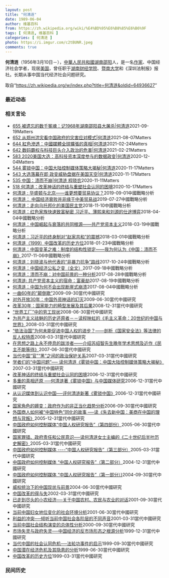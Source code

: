 ```yaml
---
layout: post
title: "何清涟"
date: 1989-06-04
author: 维基百科
from: https://zh.wikipedia.org/wiki/%E4%BD%95%E6%B8%85%E6%B6%9F
tags: [ 何清涟, 维基百科 ]
categories: [ 何清涟 ]
photo: https://i.imgur.com/c2tBUNR.jpeg
comments: true
---
```

<div class="mw-parser-output">
<p><b>何清涟</b>（1956年3月10日<span class="useeditintro" title="Template:BLP editintro">－</span>），<a href="/wiki/%E4%B8%AD%E8%8F%AF%E4%BA%BA%E6%B0%91%E5%85%B1%E5%92%8C%E5%9C%8B" class="mw-redirect" title="中華人民共和國">中華人民共和國</a><a href="/wiki/%E6%B9%96%E5%8D%97" class="mw-redirect" title="湖南">湖南</a><a href="/wiki/%E9%82%B5%E9%98%B3" class="mw-redirect" title="邵阳">邵阳</a>人，是一名<a href="/wiki/%E4%BD%9C%E5%AE%B6" title="作家">作家</a>、中国经济社会学者，现居<a href="/wiki/%E7%BE%8E%E5%9B%BD" title="美国">美国</a>，曾任职于<a href="/wiki/%E6%B9%96%E5%8D%97%E8%B4%A2%E7%BB%8F%E5%AD%A6%E9%99%A2" class="mw-redirect" title="湖南财经学院">湖南财经学院</a>、<a href="/wiki/%E6%9A%A8%E5%8D%97%E5%A4%A7%E5%AD%A6" title="暨南大学">暨南大学</a>和《深圳法制报》报社。长期从事中国当代经济社会问题研究。
</p>
</div><noscript><img src="//zh.wikipedia.org/wiki/Special:CentralAutoLogin/start?type=1x1" alt="" title="" width="1" height="1" style="border: none; position: absolute;"></noscript>
<div class="printfooter">取自“<a dir="ltr" href="https://zh.wikipedia.org/w/index.php?title=何清涟&amp;oldid=64936627">https://zh.wikipedia.org/w/index.php?title=何清涟&amp;oldid=64936627</a>”</div><div id="recent-news"><h3>最近动态</h3><ul></ul></div><div id="open-opinion"><h3>相关言论</h3><ul><li><a href="https://nodebe4.github.io/opinion/2021-09-19/655-%E8%A2%AB%E9%81%97%E5%BF%98%E7%9A%84%E6%95%B0%E5%8D%83%E5%86%A4%E9%AD%82-%E8%AE%B01968%E5%B9%B4%E6%B9%96%E5%8D%97%E9%82%B5%E9%98%B3%E5%8E%BF%E5%A4%A7%E5%B1%A0%E6%9D%80-%E4%BD%95%E6%B8%85%E6%B6%9F/" title="野兽爱智慧">655 被遗忘的数千冤魂：记1968年湖南邵阳县大屠杀|何清涟</a><time>2021-09-19</time><a class="tag">Matters</a></li>
<li><a href="https://nodebe4.github.io/opinion/2021-08-07/652-%E4%BB%8E%E9%83%91%E5%B7%9E%E6%B4%AA%E7%81%BE%E7%9C%8B%E4%B8%AD%E5%9B%BD%E6%94%BF%E5%BA%9C%E7%9A%84%E7%81%BE%E5%AE%B3%E5%BA%94%E5%AF%B9%E6%A8%A1%E5%BC%8F-%E4%BD%95%E6%B8%85%E6%B6%9F/" title="野兽爱智慧">652 从郑州洪灾看中国政府的灾害应对模式|何清涟</a><time>2021-08-07</time><a class="tag">Matters</a></li>
<li><a href="https://nodebe4.github.io/opinion/2021-02-24/644-%E7%B4%85%E8%89%B2%E6%BB%B2%E9%80%8F-%E4%B8%AD%E5%9C%8B%E5%AA%92%E9%AB%94%E5%85%A8%E7%90%83%E6%93%B4%E5%BC%B5%E7%9A%84%E7%9C%9F%E7%9B%B8-%E4%BD%95%E6%B8%85%E6%B6%9F/" title="野兽爱智慧">644 紅色滲透：中國媒體全球擴張的真相|何清涟</a><time>2021-02-24</time><a class="tag">Matters</a></li>
<li><a href="https://nodebe4.github.io/opinion/2021-02-21/642-%E6%95%B0%E7%A0%81%E9%9C%B8%E6%9D%83%E4%B8%8E%E7%A7%91%E6%8A%80%E5%B7%A8%E5%A4%B4%E4%BB%8B%E5%85%A5%E6%94%BF%E6%B2%BB%E7%9A%84%E5%8D%B1%E5%AE%B3-%E4%BD%95%E6%B8%85%E6%B6%9F/" title="野兽爱智慧">642 数码霸权与科技巨头介入政治的危害|何清涟</a><time>2021-02-21</time><a class="tag">Matters</a></li>
<li><a href="https://nodebe4.github.io/opinion/2020-12-04/583-2020%E7%BE%8E%E5%9B%BD%E5%A4%A7%E9%80%89-%E9%AB%98%E7%A7%91%E6%8A%80%E8%B5%84%E6%9C%AC%E6%B7%B1%E5%BA%A6%E5%8F%82%E4%B8%8E%E7%9A%84%E6%95%B0%E6%8D%AE%E6%94%BF%E5%8F%98-%E4%BD%95%E6%B8%85%E6%B6%9F/" title="野兽爱智慧">583 2020美国大选：高科技资本深度参与的数据政变|何清涟</a><time>2020-12-04</time><a class="tag">Matters</a></li>
<li><a href="https://nodebe4.github.io/opinion/2020-11-17/544-%E9%9B%BE%E9%94%81%E4%B8%AD%E5%9B%BD-%E4%B8%AD%E5%9B%BD%E5%A4%A7%E9%99%86%E6%8E%A7%E5%88%B6%E5%AA%92%E4%BD%93%E7%AD%96%E7%95%A5%E5%A4%A7%E6%8F%AD%E7%A7%98-%E4%BD%95%E6%B8%85%E6%B6%9F/" title="野兽爱智慧">544 雾锁中国：中国大陆控制媒体策略大揭秘|何清涟</a><time>2020-11-17</time><a class="tag">Matters</a></li>
<li><a href="https://nodebe4.github.io/opinion/2020-11-17/543-%E5%A4%A7%E9%80%89%E8%90%BD%E5%B9%95%E5%9C%A8%E5%8D%B3-%E6%94%BF%E5%8F%98%E5%A8%81%E8%83%81%E7%9B%98%E6%8D%AE%E5%9C%A8%E7%BE%8E%E5%9B%BD%E5%A4%A9%E7%A9%BA-%E4%BD%95%E6%B8%85%E6%B6%9F/" title="野兽爱智慧">543 大选落幕在即 政变威胁盘据在美国天空|何清涟</a><time>2020-11-17</time><a class="tag">Matters</a></li>
<li><a href="https://nodebe4.github.io/opinion/2020-11-11/535-%E4%B8%AD%E5%9B%BD-%E6%BA%83%E8%80%8C%E4%B8%8D%E5%B4%A9-%E4%BD%95%E6%B8%85%E6%B6%9F-%E7%A8%8B%E6%99%93%E5%86%9C/" title="野兽爱智慧">535 中国：溃而不崩|何清涟 程晓农</a><time>2020-11-11</time><a class="tag">Matters</a></li>
<li><a href="https://nodebe4.github.io/opinion/2020-10-17/518-%E4%BD%95%E6%B8%85%E6%B6%9F-%E6%94%B9%E9%9D%A9%E7%A5%9E%E8%AF%9D%E7%9A%84%E7%BB%88%E7%BB%93%E4%B8%8E%E9%87%8D%E5%A1%91%E7%A4%BE%E4%BC%9A%E8%AE%A4%E5%90%8C%E7%9A%84%E5%9B%B0%E5%A2%83/" title="野兽爱智慧">518 何清涟：改革神话的终结与重塑社会认同的困境</a><time>2020-10-17</time><a class="tag">Matters</a></li>
<li><a href="https://nodebe4.github.io/opinion/2019-09-01/%E4%BD%95%E6%B8%85%E6%B6%9F-%E5%8D%8E%E7%9B%9B%E9%A1%BF%E4%B8%8E%E5%8C%97%E4%BA%AC-%E8%B0%81%E6%9B%B4%E6%83%B3%E8%A6%81%E8%B4%B8%E6%98%93%E5%8D%8F%E8%AE%AE/" title="何清涟">何清涟 : 华盛顿与北京——谁更想要贸易协议？</a><time>2019-09-01</time><a class="tag">中國戰略分析</a></li>
<li><a href="https://nodebe4.github.io/opinion/2019-07-27/%E4%BD%95%E6%B8%85%E6%B6%9F-%E4%B8%AD%E5%9B%BD%E7%BB%8F%E6%B5%8E%E8%A1%B0%E8%B4%A5%E5%B9%B6%E9%9D%9E%E7%BC%98%E4%BA%8E%E4%B8%AD%E7%BE%8E%E8%B4%B8%E6%98%93%E6%88%98/" title="何清涟">何清涟： 中国经济衰败并非缘于中美贸易战</a><time>2019-07-27</time><a class="tag">中國戰略分析</a></li>
<li><a href="https://nodebe4.github.io/opinion/2018-11-10/%E4%BD%95%E6%B8%85%E6%B6%9F-%E8%B5%B0%E5%90%91%E4%B9%8C%E6%89%98%E9%82%A6%E5%8C%96%E7%9A%84%E7%BE%8E%E5%9B%BD%E6%B0%91%E4%B8%BB%E5%85%9A/" title="何清涟">何清涟：走向乌托邦化的美国民主党</a><time>2018-11-10</time><a class="tag">中國戰略分析</a></li>
<li><a href="https://nodebe4.github.io/opinion/2018-04-04/%E4%BD%95%E6%B8%85%E6%B6%9F-%E7%BA%A2%E8%89%B2%E5%AE%B6%E6%97%8F%E5%BF%AB%E9%80%9F%E8%87%B4%E5%AF%8C%E7%A7%98%E5%AF%86-%E4%B9%A0%E8%BF%91%E5%B9%B3-%E8%96%84%E7%86%99%E6%9D%A5%E5%92%8C%E5%88%98%E6%BA%90%E7%9A%84%E4%BB%95%E9%80%94%E5%8D%9A%E5%BC%88/" title="何清涟">何清涟：红色家族快速致富秘密 习近平、薄熙来和刘源的仕途博弈</a><time>2018-04-04</time><a class="tag">中國戰略分析</a></li>
<li><a href="https://nodebe4.github.io/opinion/2018-03-19/%E4%BD%95%E6%B8%85%E6%B6%9F-%E4%B8%AD%E5%9B%BD%E5%B4%9B%E8%B5%B7%E4%B8%8E%E8%A1%B0%E8%90%BD%E7%9A%84%E5%85%B1%E5%90%8C%E6%A0%B9%E6%BA%90-%E5%85%B1%E4%BA%A7%E5%85%9A%E8%B5%84%E6%9C%AC%E4%B8%BB%E4%B9%89/" title="何清涟">何清涟：中国崛起与衰落的共同根源——共产党资本主义</a><time>2018-03-19</time><a class="tag">中國戰略分析</a></li>
<li><a href="https://nodebe4.github.io/opinion/2018-03-01/%E4%BD%95%E6%B8%85%E6%B6%9F-%E4%B9%A0%E8%BF%91%E5%B9%B3%E7%9A%84%E7%BB%88%E8%BA%AB%E5%88%B6%E5%AF%B9-%E8%B5%B5%E5%AE%B6%E5%85%B1%E5%92%8C-%E7%9A%84%E9%9C%87%E6%92%BC/" title="何清涟">何清涟：习近平的终身制对“赵家共和”的震撼</a><time>2018-03-01</time><a class="tag">中國戰略分析</a></li>
<li><a href="https://nodebe4.github.io/opinion/2018-01-23/%E4%BD%95%E6%B8%85%E6%B6%9F-1999-%E4%B8%AD%E5%9B%BD%E6%94%B9%E9%9D%A9%E7%9A%84%E5%8E%86%E5%8F%B2%E6%96%B9%E4%BD%8D/" title="">何清涟（1999）中国改革的历史方位</a><time>2018-01-23</time><a class="tag">中國戰略分析</a></li>
<li><a href="https://nodebe4.github.io/opinion/2017-11-06/%E4%BD%95%E6%B8%85%E6%B6%9F-%E4%B8%AD%E5%9B%BD%E5%8F%98%E9%9D%A9%E4%B9%8B%E9%9A%BE-%E5%88%B6%E5%BA%A6%E7%9A%84%E7%BB%93%E6%9E%84%E6%80%A7%E9%94%81%E5%AE%9A-%E6%88%91%E4%B8%BA%E4%BD%95%E8%AE%A4%E4%B8%BA-%E4%B8%AD%E5%9B%BD-%E6%BA%83%E8%80%8C%E4%B8%8D%E5%B4%A9/" title="何清涟">何清涟：中国变革之难：制度的结构性锁定——我为何认为《中国：溃而不崩》</a><time>2017-11-06</time><a class="tag">中國戰略分析</a></li>
<li><a href="https://nodebe4.github.io/opinion/2017-10-24/%E4%BD%95%E6%B8%85%E6%B6%9F-%E5%88%98%E6%99%93%E6%B3%A2%E4%B8%8E%E4%BB%96%E4%BB%A3%E8%A1%A8%E7%9A%84-%E9%9D%9E%E6%9A%B4%E5%8A%9B%E6%8A%97%E4%BA%89-%E8%B7%AF%E7%BA%BF/" title="何清涟">何清涟：刘晓波与他代表的“非暴力抗争”路线</a><time>2017-10-24</time><a class="tag">中國戰略分析</a></li>
<li><a href="https://nodebe4.github.io/opinion/2017-09-18/%E4%BD%95%E6%B8%85%E6%B6%9F-%E4%B8%AD%E5%9B%BD%E7%BB%8F%E6%B5%8E%E5%85%AC%E7%A7%81%E4%B9%8B%E5%8F%98-%E5%85%A8%E6%96%87/" title="何清涟">何清涟：中国经济公私之变（全文）</a><time>2017-09-18</time><a class="tag">中國戰略分析</a></li>
<li><a href="https://nodebe4.github.io/opinion/2017-08-28/%E4%BD%95%E6%B8%85%E6%B6%9F-%E6%BA%83%E8%80%8C%E4%B8%8D%E5%B4%A9-%E5%AF%B9%E4%B8%AD%E5%9B%BD%E5%89%8D%E6%99%AF%E7%9A%84%E4%B8%80%E7%A7%8D%E5%88%86%E6%9E%90/" title="何清涟">何清涟：溃而不崩：对中国前景的一种分析</a><time>2017-08-28</time><a class="tag">中國戰略分析</a></li>
<li><a href="https://nodebe4.github.io/opinion/2017-08-19/%E4%BD%95%E6%B8%85%E6%B6%9F-%E5%85%B1%E4%BA%A7%E5%85%9A%E8%B5%84%E6%9C%AC%E4%B8%BB%E4%B9%89%E7%9A%84%E5%AE%BF%E5%91%BD-%E5%AF%8C%E8%B1%AA%E5%8A%AB/" title="何清涟">何清涟: 共产党资本主义的宿命：富豪劫</a><time>2017-08-19</time><a class="tag">中國戰略分析</a></li>
<li><a href="https://nodebe4.github.io/opinion/2017-08-04/%E4%BD%95%E6%B8%85%E6%B6%9F-%E4%B8%AD%E5%9B%BD%E4%B8%BA%E4%BD%95%E4%B8%8D%E4%BC%9A%E5%87%BA%E7%8E%B0%E6%96%AD%E5%B4%96%E5%BC%8F%E5%B4%A9%E6%BA%83/" title="何清涟">何清涟：中国为何不会出现断崖式崩溃</a><time>2017-08-04</time><a class="tag">中國戰略分析</a></li>
<li><a href="https://nodebe4.github.io/opinion/2009-09-30/%E4%B8%80%E6%9B%B260%E5%B9%B4%E7%9A%84-%E9%A2%A0%E5%80%92%E6%AD%8C/" title="何清涟">一曲60年的“颠倒歌”</a><time>2009-09-30</time><a class="tag">當代中國研究</a></li>
<li><a href="https://nodebe4.github.io/opinion/2009-06-30/%E5%AF%B9%E5%A4%96%E5%BC%80%E6%94%BE30%E5%B9%B4-%E4%B8%AD%E5%9B%BD%E5%A4%96%E8%B5%84%E7%A5%9E%E8%AF%9D%E7%9A%84%E5%B9%BB%E7%81%AD/" title="何清涟">对外开放30年：中国外资神话的幻灭</a><time>2009-06-30</time><a class="tag">當代中國研究</a></li>
<li><a href="https://nodebe4.github.io/opinion/2008-12-31/%E6%94%B9%E9%9D%A930%E5%B9%B4-%E5%9B%BD%E5%AE%B6%E8%83%BD%E5%8A%9B%E7%9A%84%E7%95%B8%E5%9E%8B%E5%8F%91%E5%B1%95%E5%8F%8A%E5%85%B6%E5%90%8E%E6%9E%9C/" title="何清涟">改革30年：国家能力的畸型发展及其后果</a><time>2008-12-31</time><a class="tag">當代中國研究</a></li>
<li><a href="https://nodebe4.github.io/opinion/2008-06-30/%E4%B8%96%E7%95%8C%E5%B7%A5%E5%8E%82-%E4%B8%AD%E7%9A%84%E5%8A%B3%E5%B7%A5%E7%8E%B0%E7%8A%B6/" title="何清涟">“世界工厂”中的劳工现状</a><time>2008-06-30</time><a class="tag">當代中國研究</a></li>
<li><a href="https://nodebe4.github.io/opinion/2008-03-31/%E4%B8%BA%E5%85%B1%E4%BA%A7%E4%B8%BB%E4%B9%89%E7%A5%9B%E9%AD%85%E7%9A%84%E5%8E%86%E5%8F%B2%E8%BF%98%E5%8E%9F%E8%80%85-%E8%AF%BB%E7%A8%8B%E6%98%A0%E8%99%B9%E7%9A%84-%E6%AF%9B%E4%B8%BB%E4%B9%89%E9%9D%A9%E5%91%BD-20%E4%B8%96%E7%BA%AA%E7%9A%84%E4%B8%AD%E5%9B%BD%E4%B8%8E%E4%B8%96%E7%95%8C/" title="何清涟">为共产主义祛魅的历史还原者－－读程映虹的《毛主义革命：20世纪的中国与世界》</a><time>2008-03-31</time><a class="tag">當代中國研究</a></li>
<li><a href="https://nodebe4.github.io/opinion/2008-03-31/%E4%BE%9D%E6%B3%95%E6%B2%BB%E5%9B%BD-%E4%B8%BA%E4%BD%95%E6%9C%AA%E8%83%BD%E4%BF%83%E8%BF%9B%E4%B8%AD%E5%9B%BD%E4%BA%BA%E6%9D%83%E7%9A%84%E8%BF%9B%E6%AD%A5-%E5%89%96%E6%9E%90-%E5%9B%BD%E5%AE%B6%E5%AE%89%E5%85%A8%E6%B3%95-%E7%AD%89%E6%B3%95%E5%BE%8B%E7%9A%84%E5%8F%8D%E4%BA%BA%E6%9D%83%E7%89%B9%E8%B4%A8/" title="何清涟">“依法治国”为何未能促进中国人权的进步？――剖析《国家安全法》等法律的反人权特质</a><time>2008-03-31</time><a class="tag">當代中國研究</a></li>
<li><a href="https://nodebe4.github.io/opinion/2007-06-30/%E5%9C%A8%E6%80%9D%E6%83%B3%E4%B9%8B%E8%B7%AF%E4%B8%8A%E6%B0%B8%E4%B8%8D%E5%81%9C%E6%81%AF%E7%9A%84%E8%B7%8B%E6%B6%89%E8%80%85-%E4%BB%8B%E7%BB%8D%E8%8B%8F%E7%BB%8D%E6%99%BA%E5%85%88%E7%94%9F%E6%99%9A%E5%B9%B4%E5%AD%A6%E6%9C%AF%E6%80%9D%E6%83%B3%E5%8F%8A%E8%BF%91%E4%BD%9C-%E6%B0%91%E4%B8%BB%E4%B8%8D%E8%83%BD%E7%AD%89%E5%BE%85/" title="何清涟">在思想之路上永不停息的跋涉者――介绍苏绍智先生晚年学术思想及近作《民主不能等待》</a><time>2007-06-30</time><a class="tag">當代中國研究</a></li>
<li><a href="https://nodebe4.github.io/opinion/2007-03-31/%E5%BD%93%E4%BB%A3%E4%B8%AD%E5%9B%BD-%E5%AE%98-%E9%BB%91-%E4%B9%8B%E9%97%B4%E7%9A%84%E6%94%BF%E6%B2%BB%E4%BF%9D%E6%8A%A4%E5%85%B3%E7%B3%BB/" title="何清涟">当代中国“官”“黑”之间的政治保护关系</a><time>2007-03-31</time><a class="tag">當代中國研究</a></li>
<li><a href="https://nodebe4.github.io/opinion/2007-03-31/%E5%AD%A6%E8%80%85%E4%BB%AC%E7%9A%84-%E4%B8%AD%E5%9B%BD%E9%97%AE%E9%A2%98-%E8%AF%BB%E4%BD%95%E6%B8%85%E6%B6%9F-%E9%9B%BE%E9%94%81%E4%B8%AD%E5%9B%BD-%E4%B8%AD%E5%9B%BD%E5%A4%A7%E9%99%86%E6%8E%A7%E5%88%B6%E5%AA%92%E4%BD%93%E7%AD%96%E7%95%A5%E5%A4%A7%E6%8F%AD%E7%A7%98/" title="樊百华">学者们的“中国问题”── 读何清涟《雾锁中国：中国大陆控制媒体策略大揭秘》</a><time>2007-03-31</time><a class="tag">當代中國研究</a></li>
<li><a href="https://nodebe4.github.io/opinion/2006-12-31/%E6%94%B9%E9%9D%A9%E7%A5%9E%E8%AF%9D%E7%9A%84%E7%BB%88%E7%BB%93%E4%B8%8E%E9%87%8D%E5%A1%91%E7%A4%BE%E4%BC%9A%E8%AE%A4%E5%90%8C%E7%9A%84%E5%9B%B0%E5%A2%83/" title="何清涟">改革神话的终结与重塑社会认同的困境</a><time>2006-12-31</time><a class="tag">當代中國研究</a></li>
<li><a href="https://nodebe4.github.io/opinion/2006-12-31/%E5%A4%9A%E9%87%8D%E7%9A%84%E7%9C%9F%E7%9B%B8%E8%BF%98%E5%8E%9F-%E4%BD%95%E6%B8%85%E6%B6%9F%E8%91%97-%E9%9B%BE%E9%94%81%E4%B8%AD%E5%9B%BD-%E4%B8%8E%E4%B8%AD%E5%9B%BD%E5%AA%92%E4%BD%93%E7%A0%94%E7%A9%B6/" title="吴国光">多重的真相还原 ──何清涟著《雾锁中国》与中国媒体研究</a><time>2006-12-31</time><a class="tag">當代中國研究</a></li>
<li><a href="https://nodebe4.github.io/opinion/2006-12-31/%E4%BB%8E%E8%AE%A4%E8%AF%86%E5%AA%92%E4%BD%93%E5%88%B0%E8%AE%A4%E8%AF%86%E4%B8%AD%E5%9B%BD-%E8%AF%84%E4%BD%95%E6%B8%85%E6%B6%9F%E6%96%B0%E8%91%97-%E9%9B%BE%E9%94%81%E4%B8%AD%E5%9B%BD/" title="胡 平">从认识媒体到认识中国──评何清涟新著《雾锁中国》</a><time>2006-12-31</time><a class="tag">當代中國研究</a></li>
<li><a href="https://nodebe4.github.io/opinion/2006-09-30/%E5%9B%BD%E5%AE%B6%E8%A7%92%E8%89%B2%E7%9A%84%E5%AC%97%E5%8F%98-%E6%94%BF%E5%BA%9C%E4%BD%9C%E4%B8%BA%E7%9A%84%E9%9D%9E%E6%AD%A3%E5%BD%93%E5%8C%96%E8%B6%8B%E5%8A%BF%E5%88%86%E6%9E%90/" title="何清涟">国家角色的嬗变：政府作为的非正当化趋势分析</a><time>2006-09-30</time><a class="tag">當代中國研究</a></li>
<li><a href="https://nodebe4.github.io/opinion/2005-12-31/%E5%A4%96%E5%9B%BD%E5%95%86%E4%BA%BA%E5%A6%82%E4%BD%95%E8%A2%AB-%E4%B8%AD%E5%9B%BD%E7%89%B9%E8%89%B2-%E5%90%8C%E5%8C%96%E7%9A%84%E6%95%85%E4%BA%8B-%E8%AF%BB-%E5%A4%B1%E5%8E%BB%E6%96%B0%E4%B8%AD%E5%9B%BD-%E7%BE%8E%E5%95%86%E5%9C%A8%E4%B8%AD%E5%9B%BD%E7%9A%84%E7%90%86%E6%83%B3%E4%B8%8E%E8%83%8C%E5%8F%9B/" title="何清涟">外国商人如何被“中国特色”同化的故事 ──读《失去新中国：美商在中国的理想与背叛》</a><time>2005-12-31</time><a class="tag">當代中國研究</a></li>
<li><a href="https://nodebe4.github.io/opinion/2005-06-30/%E4%B8%AD%E5%9B%BD%E6%94%BF%E5%BA%9C%E5%A6%82%E4%BD%95%E6%8E%A7%E5%88%B6%E5%AA%92%E4%BD%93-%E4%B8%AD%E5%9B%BD%E4%BA%BA%E6%9D%83%E7%A0%94%E7%A9%B6%E6%8A%A5%E5%91%8A-%E7%AC%AC%E5%9B%9B%E9%83%A8%E4%BB%BD/" title="何清涟">中国政府如何控制媒体“中国人权研究报告”（第四部份）</a><time>2005-06-30</time><a class="tag">當代中國研究</a></li>
<li><a href="https://nodebe4.github.io/opinion/2005-03-31/%E5%9B%BD%E5%AE%B6%E7%BD%AA%E9%94%99-%E6%94%BF%E5%BA%9C%E8%B4%A3%E4%BB%BB%E5%92%8C%E5%85%AC%E6%B0%91%E6%84%8F%E8%AF%86-%E8%AF%BB%E4%BD%95%E6%B8%85%E6%B6%9F%E5%A5%B3%E5%A3%AB%E4%B8%BB%E7%BC%96%E7%9A%84-%E4%BA%8C%E5%8D%81%E4%B8%96%E7%BA%AA%E5%90%8E%E5%8D%8A%E5%8F%B6%E5%8E%86%E5%8F%B2%E8%A7%A3%E5%AF%86/" title="程映虹">国家罪错、政府责任和公民意识──读何清涟女士主编的《二十世纪后半叶历史解密》</a><time>2005-03-31</time><a class="tag">當代中國研究</a></li>
<li><a href="https://nodebe4.github.io/opinion/2005-03-31/%E4%B8%AD%E5%9B%BD%E6%94%BF%E5%BA%9C%E5%A6%82%E4%BD%95%E6%8E%A7%E5%88%B6%E5%AA%92%E4%BD%93-%E4%B8%AD%E5%9B%BD%E4%BA%BA%E6%9D%83%E7%A0%94%E7%A9%B6%E6%8A%A5%E5%91%8A-%E7%AC%AC%E4%B8%89%E9%83%A8%E5%88%86/" title="何清涟">中国政府如何控制媒体 ----“中国人权研究报告”（第三部分）</a><time>2005-03-31</time><a class="tag">當代中國研究</a></li>
<li><a href="https://nodebe4.github.io/opinion/2004-12-31/%E4%B8%AD%E5%9B%BD%E6%94%BF%E5%BA%9C%E5%A6%82%E4%BD%95%E6%8E%A7%E5%88%B6%E5%AA%92%E4%BD%93-%E4%B8%AD%E5%9B%BD%E4%BA%BA%E6%9D%83%E7%A0%94%E7%A9%B6%E6%8A%A5%E5%91%8A-%E7%AC%AC%E4%BA%8C%E9%83%A8%E5%88%86/" title="何清涟">中国政府如何控制媒体 “中国人权研究报告”（第二部分）</a><time>2004-12-31</time><a class="tag">當代中國研究</a></li>
<li><a href="https://nodebe4.github.io/opinion/2004-09-30/%E4%B8%AD%E5%9B%BD%E6%94%BF%E5%BA%9C%E5%A6%82%E4%BD%95%E6%8E%A7%E5%88%B6%E5%AA%92%E4%BD%93-%E4%B8%AD%E5%9B%BD%E4%BA%BA%E6%9D%83%E7%A0%94%E7%A9%B6%E6%8A%A5%E5%91%8A-%E7%AC%AC%E4%B8%80%E9%83%A8%E5%88%86/" title="何清涟">中国政府如何控制媒体 “中国人权研究报告”（第一部分）}</a><time>2004-09-30</time><a class="tag">當代中國研究</a></li>
<li><a href="https://nodebe4.github.io/opinion/2004-06-30/%E5%A8%81%E6%9D%83%E7%BB%9F%E6%B2%BB%E4%B8%8B%E7%9A%84%E4%B8%AD%E5%9B%BD%E7%8E%B0%E7%8A%B6%E4%B8%8E%E5%89%8D%E6%99%AF/" title="何清涟">威权统治下的中国现状与前景</a><time>2004-06-30</time><a class="tag">當代中國研究</a></li>
<li><a href="https://nodebe4.github.io/opinion/2002-03-31/%E4%B8%AD%E5%9B%BD%E6%94%B9%E9%9D%A9%E7%9A%84%E5%BE%97%E4%B8%8E%E5%A4%B1/" title="何清涟">中国改革的得与失</a><time>2002-03-31</time><a class="tag">當代中國研究</a></li>
<li><a href="https://nodebe4.github.io/opinion/2001-09-30/%E5%B7%B2%E8%B5%B0%E5%88%B0%E5%B0%BD%E5%A4%B4%E7%9A%84%E5%B0%8F%E5%86%9C%E7%BB%8F%E6%B5%8E-%E5%85%B3%E4%BA%8E%E4%B8%AD%E5%9B%BD%E5%86%9C%E6%9D%91-%E5%86%9C%E6%B0%91%E4%B8%8E%E5%86%9C%E4%B8%9A%E7%9A%84%E5%AF%B9%E8%AF%9D/" title="何清涟">已走到尽头的小农经济──关于中国农村、农民与农业的对话</a><time>2001-09-30</time><a class="tag">當代中國研究</a></li>
<li><a href="https://nodebe4.github.io/opinion/2001-06-30/%E5%BD%93%E5%89%8D%E4%B8%AD%E5%9B%BD%E5%A6%87%E5%A5%B3%E5%9C%B0%E4%BD%8D%E5%8F%98%E5%8C%96%E7%9A%84%E7%A4%BE%E4%BC%9A%E7%8E%AF%E5%A2%83%E5%88%86%E6%9E%90/" title="何清涟">当前中国妇女地位变化的社会环境分析</a><time>2001-06-30</time><a class="tag">當代中國研究</a></li>
<li><a href="https://nodebe4.github.io/opinion/2001-03-31/%E5%88%A9%E7%9B%8A%E7%9A%84%E5%86%B2%E7%AA%81-%E5%80%BE%E5%90%AC%E5%BD%93%E5%89%8D%E4%B8%AD%E5%9B%BD%E7%A4%BE%E4%BC%9A%E5%90%84%E9%98%B6%E5%B1%82%E7%9A%84%E4%B8%8D%E5%90%8C%E5%A3%B0%E9%9F%B3/" title="何清涟">利益的冲突──倾听当前中国社会各阶层的不同声音</a><time>2001-03-31</time><a class="tag">當代中國研究</a></li>
<li><a href="https://nodebe4.github.io/opinion/2000-09-30/%E5%BD%93%E5%89%8D%E4%B8%AD%E5%9B%BD%E7%A4%BE%E4%BC%9A%E7%BB%93%E6%9E%84%E6%BC%94%E5%8F%98%E7%9A%84%E6%80%BB%E4%BD%93%E6%80%A7%E5%88%86%E6%9E%90/" title="何清涟">当前中国社会结构演变的总体性分析</a><time>2000-09-30</time><a class="tag">當代中國研究</a></li>
<li><a href="https://nodebe4.github.io/opinion/1999-12-31/%E5%B8%82%E5%9C%BA%E5%A4%B1%E7%81%B5%E4%B8%8E%E6%94%BF%E5%BA%9C%E5%A4%B1%E7%81%B5-%E4%B8%AD%E5%9B%BD%E7%BB%8F%E6%B5%8E%E7%9A%84%E5%8F%8D%E5%B8%82%E5%9C%BA%E5%BD%A2%E6%80%81%E4%B9%8B%E6%A0%B9%E6%BA%90%E5%88%86%E6%9E%90/" title="何清涟">市场失灵与政府失灵──中国经济的反市场形态之根源分析</a><time>1999-12-31</time><a class="tag">當代中國研究</a></li>
<li><a href="https://nodebe4.github.io/opinion/1999-09-30/%E5%BD%93%E4%BB%A3%E4%B8%AD%E5%9B%BD%E7%9A%84%E7%A4%BE%E4%BC%9A%E8%AE%A4%E5%90%8C%E5%8D%B1%E6%9C%BA-%E6%B3%95%E8%BD%AE%E5%8A%9F%E4%BA%8B%E4%BB%B6%E7%9A%84%E5%90%AF%E7%A4%BA/" title="何清涟">当代中国的社会认同危机──法轮功事件的启示</a><time>1999-09-30</time><a class="tag">當代中國研究</a></li>
<li><a href="https://nodebe4.github.io/opinion/1999-06-30/%E4%B8%AD%E5%9B%BD%E6%BD%9C%E5%9C%A8%E7%BB%8F%E6%B5%8E%E5%8D%B1%E6%9C%BA%E5%8F%8A%E5%85%B6%E9%9A%90%E6%82%A3%E7%9A%84%E5%88%86%E6%9E%90/" title="何清涟">中国潜在经济危机及其隐患的分析</a><time>1999-06-30</time><a class="tag">當代中國研究</a></li>
<li><a href="https://nodebe4.github.io/opinion/1999-03-31/%E4%B8%AD%E5%9B%BD%E6%94%B9%E9%9D%A9%E7%9A%84%E5%8E%86%E5%8F%B2%E6%96%B9%E4%BD%8D/" title="何清涟">中国改革的历史方位</a><time>1999-03-31</time><a class="tag">當代中國研究</a></li>
</ul></div><div id="mjls-record"><h3>民间历史</h3><ul></ul></div>